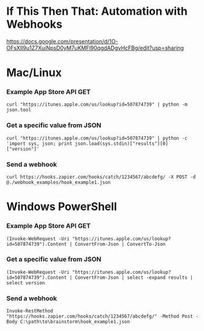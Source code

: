 # If This Then That: Automation with Webhooks
https://docs.google.com/presentation/d/1O-OFsXlI9u1Z7XuiNpsD0yM7uKMFl90qgdADgvHcFBg/edit?usp=sharing


# Mac/Linux
### Example App Store API GET
`curl "https://itunes.apple.com/us/lookup?id=507874739" | python -m json.tool`

### Get a specific value from JSON
`curl "https://itunes.apple.com/us/lookup?id=507874739" | python -c 'import sys, json; print json.load(sys.stdin)["results"][0]["version"]'`

### Send a webhook
`curl https://hooks.zapier.com/hooks/catch/1234567/abcdefg/ -X POST -d @./webhook_examples/hook_example1.json`


# Windows PowerShell
### Example App Store API GET
`(Invoke-WebRequest -Uri "https://itunes.apple.com/us/lookup?id=507874739").Content | ConvertFrom-Json | ConvertTo-Json`

### Get a specific value from JSON
`(Invoke-WebRequest -Uri "https://itunes.apple.com/us/lookup?id=507874739").Content | ConvertFrom-Json | select -expand results | select version`

### Send a webhook
 `Invoke-RestMethod "https://hooks.zapier.com/hooks/catch/1234567/abcdefg/" -Method Post -Body C:\path\to\brainstorm\hook_example1.json`
